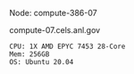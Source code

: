 Node: compute-386-07

compute-07.cels.anl.gov

    CPU: 1X AMD EPYC 7453 28-Core
    Mem: 256GB
    OS: Ubuntu 20.04
